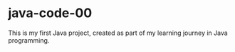 # java-code-00
This is my first Java project, created as part of my learning journey in Java programming.
